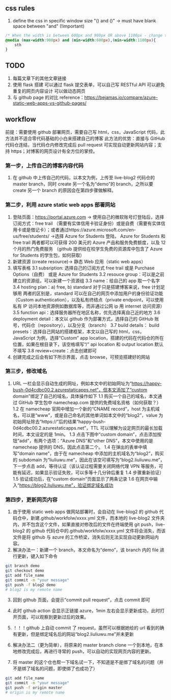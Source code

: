 ## css rules

1. define the css in specific window size
   "() and ()" -> must have blank space between "and" (!important)

```css
/* When the width is between 600px and 900px OR above 1100px - change the appearance  */
@media (max-width:900px) and (min-width:600px),(min-width:1100px){
    sth
}
```

## TODO

1. 每篇文章下的其他文章链接
2. 使用 flask 搭建
   可以通过 flask 提交表单，可以自己写 RESTful API
   可以避免重复的网页内容设计
   可以做动态网页
3. 与 github page 的对比
   reference：https://bejamas.io/compare/azure-static-web-apps-vs-github-pages/

## workflow

前提：需要使用 github 部署网页，需要自己写 html，css，JavaScript 代码，此方法并不适合零代码基础的小白来搭建自己的博客
此方法的优势：直接与 GitHub 代码仓连结，当代码仓内修改完成后 pull request 可实现自动更新网站内容；支持 https；对博客的网页设计有全方位的掌控。

### 第一步，上传自己的博客内容代码

1. 在 github 中上传自己的代码，以本文为例，上传至 live-blog2 代码仓的 master branch，同时 create 另一个名为“demo”的 branch，之所以要 create 另一个 branch 的原因会在第四步骤做解释。

### 第二步，利用 azure static web apps 部署网站

1. 登陆页面：https://portal.azure.com -> 使用自己的微软账号灯登陆后，选择订阅方式：free trail （需要有实体信用卡验证身份）或是自费（需要有实体信用卡或是借记卡）；或者通过https://azure.microsoft.com/en-us/free/students/ ->选择 Azure for Students 登陆， Azure for Students 和 free trail 两者都可以可获得 200 美元的 Azure 产品和服务免费额度，以及 12 个月的热门免费服务
   （github 提供给在校学生免费的资源库中包含了 Azure for Students 的学生包，如何获取）
2. 新建资源 (create resource)-> 静态 Web 应用（static web apps）
3. 填写表格
   3.1 subsription: 选择自己的订阅方式
   free trail 或是 Purchase Options（自费） 或是 Azure for Students
   3.2 resouce group：可以是之前建立的资源组，可以新建一个资源组
   3.3 name：给自己的 app 取一个名字
   3.4 hosting plan：a) free, b) standard
   对于只是搭建博客来说，free 计划足够用
   两者的区别是，standard 可以在自己的网页中添加用户的身份验证功能（Custom authentication），以及私有终结点（private endpoint，可以使用私有 IP 访问本地资源例如数据库等，而非通过公网 ip 用 internet 访问资源）
   3.5 function api：选择服务器所在地区名称，优先选择离自己近的地方
   3.6 deployment detail：本文以 github 作为部署方式，选择自己的 GitHub 账号，代码仓（repository），以及分支（branch）
   3.7 build details：
   build presets：选择自己网站的搭建框架，本文以自己写的 html，css，JavaScript 为例，选择“Custom”
   app location，搭建的代码在代码仓的所在位置，如果在根目录下，该空格填写“/”
   api location 和 output location 默认不填写
   3.8 review+create：点击创建即可
4. 创建完成之后会有如下所示界面，点击 browse，可预览搭建好的网站

### 第三步，修改域名

1. URL 一栏会显示自动生成的网址，例如本文中的初始网址为“https://happy-bush-0d4cdbc00.2.azurestaticapps.net”，但本文添加了“custom domain”绑定了自己的域名，具体操作如下
   1.1 购买一个自己的域名，本文通过 GitHub 学生包中 namecheap.com 提供的免费域名资格（如何获取？）
   1.2 在 namecheap 官网中增加一个新的“CNAME record”，host 为主机域名，可以是“www”，或是自己命名的其他单词如本文中的“blog2”，value 为初始网址除去“https://”后的结果“happy-bush-0d4cdbc00.2.azurestaticapps.net”，TTL 可以理解为设定网页的最长加载时间，本文设定的是 1min。
   1.3 点击下图中“custom domain”，点击添加按钮“add”，有两个选项：“Azure DNS”和“other DNS”，本文中使用的是 namecheap 提供的 DNS，因此点击第二个。
   1.4 在弹出的表单中填写“domain name”，由于在 namecheap 中添加的主机域名为“blog2”，购买的 subdomain 为“liuliuwu.me”，因此在该空可填写为“blog2.liuliuwu.me”，下一步点击 add，等待认证（该认证过程需要关闭网络代理 VPN 等服务，可能有延迟，如果显示验证失败，可以多等十几分钟后重复 1.4 步骤重新验证）
   1.5 验证成功后，在“custom domain”页面显示了两条记录
   1.6 在网页中输入“https://blog2.liuliuwu.me”，验证绑定域名成功

### 第四步，更新网页内容

1. 由于使用 static web apps 做网站部署时，会自动在 live-blog2 的 github 代码仓中，新建.github/workfolw/xxxx.yml 文件，而本地的 live-blog2 文件夹内，并不包含这个文件，如果直接对修改后的文件在终端使用 git push，live-blog2 的 github 代码仓中的.github/workfolw/xxxx.yml 文件将会消失，而该文件是将 github 与 azure 的工作桥梁，消失后则无法实现自动更新网站内容。
2. 解决办法一：新建一个 branch，本文命名为“demo”，该 branch 内的 file 进行更新，键入如下命令

```bash
git branch demo
git checkout demo
git add file_name
git commit -m "your message"
git push -f blog2 demo
# blog2 is my remote name
```

3. 回到 github 页面，会提示“commit pull request”，点击 commit 即可
4. 此时 github action 会显示正链接 azure，1min 左右会显示更新成功，此时打开页面，可以观察到更新过后的效果。

5. ！！！github 上自动 commit 了 request，虽然可以根据她给的 url 看到的确有更新，但是绑定域名后的网站“blog2.liuliuwu.me”并未更新
6. 解决办法二（更为简单），将原来的 master branch clone 一个到本地，在本地修改完成后，再进行寻常的 push，可以自动的实现网页内容的更新。
7. 将 master 的这个仓也帮一下域名试一下，不知道是不是绑了域名的问题（并不是绑了域名的问题，即使绑了也成功了）

```bash
git add file_name
git commit -m "your message"
git push -f origin master
# origin is my remote name
```
